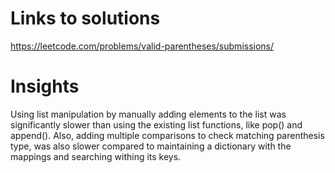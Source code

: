 # Links to solutions
https://leetcode.com/problems/valid-parentheses/submissions/

# Insights
Using list manipulation by manually adding elements to the list was significantly slower than using the existing list functions, like pop() and append(). Also, adding multiple comparisons to check matching parenthesis type, was also slower compared to maintaining a dictionary with the mappings and searching withing its keys.